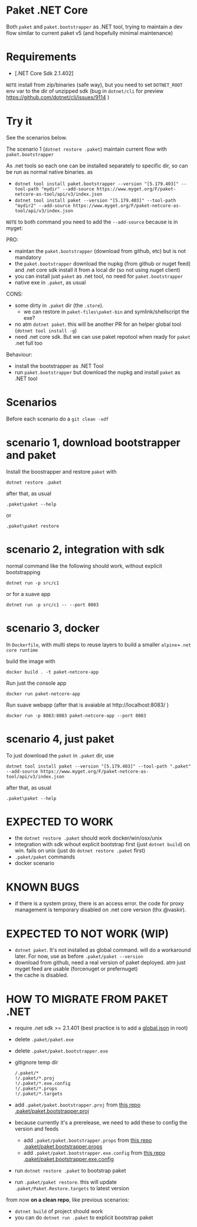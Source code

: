 # Paket .NET Core

Both `paket` and `paket.bootstrapper` as .NET tool, trying to maintain a dev flow similar to current paket v5 (and hopefully minimal maintenance)

# Requirements

- [.NET Core Sdk 2.1.402]

`NOTE` install from zip/binaries (safe way), but you need to set `DOTNET_ROOT` env var to the dir of unzipped sdk (bug in `dotnet/cli` for preview https://github.com/dotnet/cli/issues/9114 )

# Try it

See the scenarios below.

The scenario 1 (`dotnet restore .paket`) maintain current flow with `paket.bootstrapper`

As .net tools so each one can be installed separately to specific dir, so can be run as normal native binaries. as

- `dotnet tool install paket.bootstrapper --version "[5.179.403]" --tool-path "mydir" --add-source https://www.myget.org/F/paket-netcore-as-tool/api/v3/index.json`
- `dotnet tool install paket --version "[5.179.403]" --tool-path "mydir2" --add-source https://www.myget.org/F/paket-netcore-as-tool/api/v3/index.json`

`NOTE` to both command you need to add the `--add-source` because is in myget:

PRO:

- maintan the `paket.bootstrapper` (download from github, etc) but is not mandatory
- the `paket.bootstrapper` download the nupkg (from github or nuget feed) and .net core sdk install it from a local dir (so not using nuget client)
- you can install just `paket` as .net tool, no need for `paket.bootstrapper`
- native exe in `.paket`, as usual

CONS:

- some dirty in `.paket` dir (the `.store`).
  - we can restore in `paket-files\paket-bin` and symlink/shellscript the exe?
- no atm `dotnet paket`. this will be another PR for an helper global tool (`dotnet tool install -g`)
- need .net core sdk. But we can use paket repotool when ready for `paket` .net full too

Behaviour:

- install the bootstrapper as .NET Tool
- run `paket.bootstrapper` but download the nupkg and install `paket` as .NET tool

# Scenarios

Before each scenario do a `git clean -xdf`

# scenario 1, download bootstrapper and paket

Install the boostrapper and restore `paket` with

`dotnet restore .paket`

after that, as usual

`.paket\paket --help`

or

`.paket\paket restore`

# scenario 2, integration with sdk

normal command like the following should work, without explicit bootstrapping

```
dotnet run -p src/c1
```

or for a suave app

```
dotnet run -p src/c1 -- --port 8083
```

# scenario 3, docker

In `Dockerfile`, with multi steps to reuse layers to build a smaller `alpine`+`.net core runtime`

build the image with

```
docker build . -t paket-netcore-app
```

Run just the console app

```
docker run paket-netcore-app
```

Run suave webapp (after that is avaiable at http://localhost:8083/ )

```
docker run -p 8083:8083 paket-netcore-app --port 8083
```

# scenario 4, just paket

To just download the `paket` in `.paket` dir, use

`dotnet tool install paket --version "[5.179.403]" --tool-path ".paket" --add-source https://www.myget.org/F/paket-netcore-as-tool/api/v3/index.json`

after that, as usual

`.paket\paket --help`

# EXPECTED TO WORK

- the `dotnet restore .paket` should work docker/win/osx/unix
- integration with sdk wihout explicit bootstrap first (just `dotnet build`) on win. fails on unix (just do `dotnet restore .paket` first)
- `.paket/paket` commands
- docker scenario

# KNOWN BUGS

- if there is a system proxy, there is an access error. the code for proxy management is temporary disabled on .net core version (thx @vaskir).

# EXPECTED TO NOT WORK (WIP)

- `dotnet paket`. It's not installed as global command. will do a workaround later. For now, use as before `.paket/paket --version`
- download from github, need a real version of paket deployed. atm just myget feed are usable (forcenuget or prefernuget)
- the cache is disabled.

# HOW TO MIGRATE FROM PAKET .NET

- require .net sdk >= 2.1.401 (best practice is to add a [global.json](https://raw.githubusercontent.com/enricosada/paket-netcore-testing-as-tool/master/global.json) in root)
- delete `.paket/paket.exe`
- delete `.paket/paket.bootstrapper.exe`
- gitignore temp dir

    ````
    /.paket/*
    !/.paket/*.proj
    !/.paket/*.exe.config
    !/.paket/*.props
    !/.paket/*.targets
    ````
- add `.paket/paket.bootstrapper.proj` from  [this repo .paket/paket.bootstrapper.proj](https://raw.githubusercontent.com/enricosada/paket-netcore-testing-as-tool/master/.paket/paket.bootstrapper.proj)
- because currently it's a prerelease, we need to add these to config the version and feeds
  - add `.paket/paket.bootstrapper.props` from  [this repo .paket/paket.bootstrapper.props](https://raw.githubusercontent.com/enricosada/paket-netcore-testing-as-tool/master/.paket/paket.bootstrapper.props)
  - add `.paket/paket.bootstrapper.exe.config` from  [this repo .paket/paket.bootstrapper.exe.config](https://raw.githubusercontent.com/enricosada/paket-netcore-testing-as-tool/master/.paket/paket.bootstrapper.exe.config)
- run `dotnet restore .paket` to bootstrap paket
- run `.paket/paket restore`. this will update `.paket/Paket.Restore.targets` to latest version

from now **on a clean repo**, like previous scenarios:

- `dotnet build` of project should work
- you can do `dotnet run .paket` to  explicit bootstrap paket

